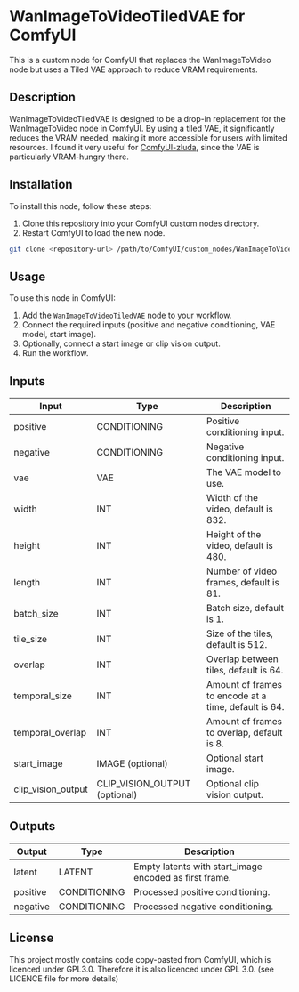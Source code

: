 # WanImageToVideoTiledVAE for ComfyUI

This is a custom node for ComfyUI that replaces the WanImageToVideo node but uses a Tiled VAE approach to reduce VRAM requirements.

## Description

WanImageToVideoTiledVAE is designed to be a drop-in replacement for the WanImageToVideo node in ComfyUI. By using a tiled VAE, it significantly reduces the VRAM needed, making it more accessible for users with limited resources. I found it very useful for [ComfyUI-zluda](https://github.com/patientx/ComfyUI-Zluda), since the VAE is particularly VRAM-hungry there.

## Installation

To install this node, follow these steps:

1. Clone this repository into your ComfyUI custom nodes directory.
2. Restart ComfyUI to load the new node.

```bash
git clone <repository-url> /path/to/ComfyUI/custom_nodes/WanImageToVideoTiledVAE
```

## Usage

To use this node in ComfyUI:

1. Add the `WanImageToVideoTiledVAE` node to your workflow.
2. Connect the required inputs (positive and negative conditioning, VAE model, start image).
3. Optionally, connect a start image or clip vision output.
4. Run the workflow.

## Inputs

| Input | Type | Description |
|-------|------|-------------|
| positive | CONDITIONING | Positive conditioning input. |
| negative | CONDITIONING | Negative conditioning input. |
| vae | VAE | The VAE model to use. |
| width | INT | Width of the video, default is 832. |
| height | INT | Height of the video, default is 480. |
| length | INT | Number of video frames, default is 81. |
| batch_size | INT | Batch size, default is 1. |
| tile_size | INT | Size of the tiles, default is 512. |
| overlap | INT | Overlap between tiles, default is 64. |
| temporal_size | INT | Amount of frames to encode at a time, default is 64. |
| temporal_overlap | INT | Amount of frames to overlap, default is 8. |
| start_image | IMAGE (optional) | Optional start image. |
| clip_vision_output | CLIP_VISION_OUTPUT (optional) | Optional clip vision output. |

## Outputs

| Output | Type | Description |
|--------|------|-------------|
| latent | LATENT | Empty latents with start_image encoded as first frame. |
| positive | CONDITIONING | Processed positive conditioning. |
| negative | CONDITIONING | Processed negative conditioning. |

## License

This project mostly contains code copy-pasted from ComfyUI, which is licenced under GPL3.0. Therefore it is also licenced under GPL 3.0. (see LICENCE file for more details)
